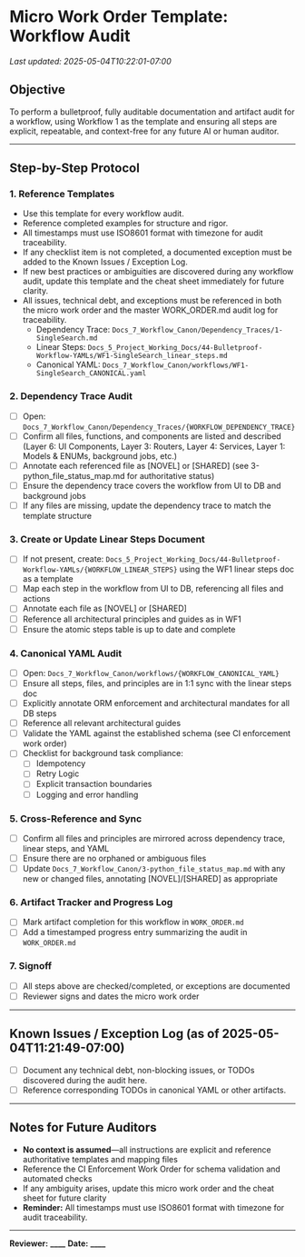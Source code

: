 # Micro Work Order Template: Workflow Audit

_Last updated: 2025-05-04T10:22:01-07:00_

## Objective

To perform a bulletproof, fully auditable documentation and artifact audit for a workflow, using Workflow 1 as the template and ensuring all steps are explicit, repeatable, and context-free for any future AI or human auditor.

---

## Step-by-Step Protocol

### 1. Reference Templates

- Use this template for every workflow audit.
- Reference completed examples for structure and rigor.
- All timestamps must use ISO8601 format with timezone for audit traceability.
- If any checklist item is not completed, a documented exception must be added to the Known Issues / Exception Log.
- If new best practices or ambiguities are discovered during any workflow audit, update this template and the cheat sheet immediately for future clarity.
- All issues, technical debt, and exceptions must be referenced in both the micro work order and the master WORK_ORDER.md audit log for traceability.
  - Dependency Trace: `Docs_7_Workflow_Canon/Dependency_Traces/1-SingleSearch.md`
  - Linear Steps: `Docs_5_Project_Working_Docs/44-Bulletproof-Workflow-YAMLs/WF1-SingleSearch_linear_steps.md`
  - Canonical YAML: `Docs_7_Workflow_Canon/workflows/WF1-SingleSearch_CANONICAL.yaml`

### 2. Dependency Trace Audit

- [ ] Open: `Docs_7_Workflow_Canon/Dependency_Traces/{WORKFLOW_DEPENDENCY_TRACE}`
- [ ] Confirm all files, functions, and components are listed and described (Layer 6: UI Components, Layer 3: Routers, Layer 4: Services, Layer 1: Models & ENUMs, background jobs, etc.)
- [ ] Annotate each referenced file as [NOVEL] or [SHARED] (see 3-python_file_status_map.md for authoritative status)
- [ ] Ensure the dependency trace covers the workflow from UI to DB and background jobs
- [ ] If any files are missing, update the dependency trace to match the template structure

### 3. Create or Update Linear Steps Document

- [ ] If not present, create: `Docs_5_Project_Working_Docs/44-Bulletproof-Workflow-YAMLs/{WORKFLOW_LINEAR_STEPS}` using the WF1 linear steps doc as a template
- [ ] Map each step in the workflow from UI to DB, referencing all files and actions
- [ ] Annotate each file as [NOVEL] or [SHARED]
- [ ] Reference all architectural principles and guides as in WF1
- [ ] Ensure the atomic steps table is up to date and complete

### 4. Canonical YAML Audit

- [ ] Open: `Docs_7_Workflow_Canon/workflows/{WORKFLOW_CANONICAL_YAML}`
- [ ] Ensure all steps, files, and principles are in 1:1 sync with the linear steps doc
- [ ] Explicitly annotate ORM enforcement and architectural mandates for all DB steps
- [ ] Reference all relevant architectural guides
- [ ] Validate the YAML against the established schema (see CI enforcement work order)
- [ ] Checklist for background task compliance:
  - [ ] Idempotency
  - [ ] Retry Logic
  - [ ] Explicit transaction boundaries
  - [ ] Logging and error handling

### 5. Cross-Reference and Sync

- [ ] Confirm all files and principles are mirrored across dependency trace, linear steps, and YAML
- [ ] Ensure there are no orphaned or ambiguous files
- [ ] Update `Docs_7_Workflow_Canon/3-python_file_status_map.md` with any new or changed files, annotating [NOVEL]/[SHARED] as appropriate

### 6. Artifact Tracker and Progress Log

- [ ] Mark artifact completion for this workflow in `WORK_ORDER.md`
- [ ] Add a timestamped progress entry summarizing the audit in `WORK_ORDER.md`

### 7. Signoff

- [ ] All steps above are checked/completed, or exceptions are documented
- [ ] Reviewer signs and dates the micro work order

---

## Known Issues / Exception Log (as of 2025-05-04T11:21:49-07:00)

- [ ] Document any technical debt, non-blocking issues, or TODOs discovered during the audit here.
- [ ] Reference corresponding TODOs in canonical YAML or other artifacts.

---

## Notes for Future Auditors

- **No context is assumed**—all instructions are explicit and reference authoritative templates and mapping files
- Reference the CI Enforcement Work Order for schema validation and automated checks
- If any ambiguity arises, update this micro work order and the cheat sheet for future clarity
- **Reminder:** All timestamps must use ISO8601 format with timezone for audit traceability.

---

**Reviewer:** ********\_\_\_\_********
**Date:** **********\_\_\_\_**********

